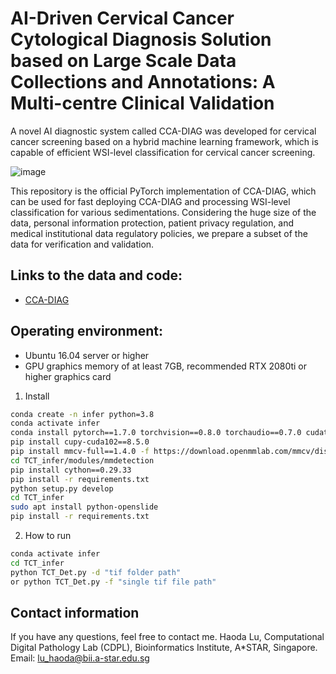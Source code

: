 # AI-Driven Cervical Cancer Cytological Diagnosis Solution based on Large Scale Data Collections and Annotations: A Multi-centre Clinical Validation
A novel AI diagnostic system called CCA-DIAG was developed for cervical cancer screening based on a hybrid machine learning framework, which is capable of efficient WSI-level classification for cervical cancer screening.

![image](https://github.com/jydada/CCA-DIAG/blob/main/doc/fig1.png)

This repository is the official PyTorch implementation of CCA-DIAG, which can be used for fast deploying CCA-DIAG and processing WSI-level classification for various sedimentations. Considering the huge size of the data, personal information protection, patient privacy regulation, and medical institutional data regulatory policies, we prepare a subset of the data for verification and validation. 

## Links to the data and code:

- [CCA-DIAG](https://drive.google.com/drive/folders/1a1LjZ779uyJx3gs7OJ4K1DCrwaoeACWy?usp=drive_link)

## Operating environment: 
- Ubuntu 16.04 server or higher
- GPU graphics memory of at least 7GB, recommended RTX 2080ti or higher graphics card

1. Install

```bash
conda create -n infer python=3.8
conda activate infer
conda install pytorch==1.7.0 torchvision==0.8.0 torchaudio==0.7.0 cudatoolkit=10.2 -c pytorch
pip install cupy-cuda102==8.5.0
pip install mmcv-full==1.4.0 -f https://download.openmmlab.com/mmcv/dist/cu102/torch1.7.0/index.html
cd TCT_infer/modules/mmdetection
pip install cython==0.29.33
pip install -r requirements.txt
python setup.py develop
cd TCT_infer
sudo apt install python-openslide
pip install -r requirements.txt
```

2. How to run

```bash
conda activate infer
cd TCT_infer
python TCT_Det.py -d "tif folder path"
or python TCT_Det.py -f "single tif file path"
```
## Contact information
If you have any questions, feel free to contact me.
Haoda Lu, Computational Digital Pathology Lab (CDPL), Bioinformatics Institute, A*STAR, Singapore. Email: lu_haoda@bii.a-star.edu.sg
